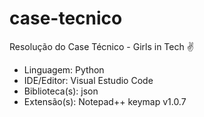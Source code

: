 # case-tecnico

Resolução do Case Técnico - Girls in Tech ✌

- Linguagem: Python
- IDE/Editor: Visual Estudio Code
- Biblioteca(s): json
- Extensão(s): Notepad++ keymap v1.0.7
